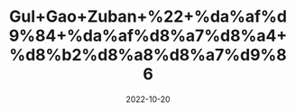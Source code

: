 ---
title: 'Gul+Gao+Zuban+%22+%da%af%d9%84+%da%af%d8%a7%d8%a4+%d8%b2%d8%a8%d8%a7%d9%86'
date: '2022-10-20' 
metatag: '' 
inventory: '0' 
draft: false 
# meta description 
shortDescripton: '+Borage+Flower+%22It+is+effective+in+bronchitis+and+asthma%2c+relieves+palpitation+and+urinary+complaints+such+as+gonorrhea+and+syphilis'
description: ''
longdescription: ''
featured: True
# product Price
price: '100.0'
# Product Short Description
shortDescription: '+Borage+Flower+%22It+is+effective+in+bronchitis+and+asthma%2c+relieves+palpitation+and+urinary+complaints+such+as+gonorrhea+and+syphilis'
productID: '01B71B5C-5324-ED11-9968-005056B3A416'
type: 'products'
category: '' 
thumnailproduct: 'https://eraconnect.blob.core.windows.net/product-images/aminsaddiquidawakhana/01B71B5C-5324-ED11-9968-005056B3A416.webp' 
images:
  - image: 'https://eraconnect.blob.core.windows.net/product-images/aminsaddiquidawakhana/01B71B5C-5324-ED11-9968-005056B3A416.webp'  
Variants:
---